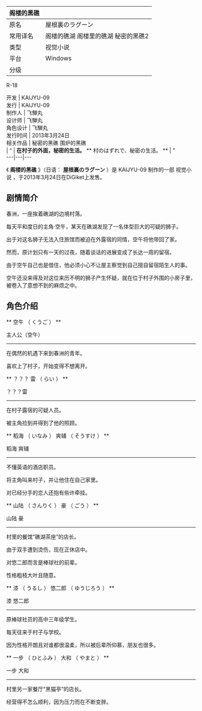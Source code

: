 |  阁楼的黑礁  ||
|---|---|
|原名  |  屋根裏のラグーン   |
|常用译名  |  阁楼的礁湖  阁楼里的礁湖  秘密的黑礁2   |
|类型  |  视觉小说   |
|平台  |  Windows   |
|分级  | |

R-18  
  
开发  |  KAIJYU-09   
发行  |  KAIJYU-09   
制作人  |  飞騨丸   
设计师  |  飞騨丸   
角色设计  |  飞騨丸   
发行时间  |  2013年3月24日   
相关作品  |  秘密的黑礁  围炉的黑礁   
|  “  |  **在村子的外面，秘密的生活。** ** 村のはずれで、秘密の生活。  ** |  ”   
---|---|---  
  
《 **阁楼的黑礁** 》（日语：  **屋根裏のラグーン** ）是  KAIJYU-09  制作的一部  视觉小说
，于2013年3月24日在DiGiket上发售。

##  剧情简介

春洲，一座挨着礁湖的边境村落。

每天平和度日的主角·空午，某天在礁湖发现了一名体型巨大的可疑的狮子。

出于对这名狮子无法入住旅馆而被迫在外露宿的同情，空午将他带回了家。

然而，原计划只有一天的过夜，随着谈话的进展变成了长达一周的留宿。

由于空午自己也是借住，他必须小心不让屋主察觉到自己擅自留宿陌生人的事。

空午还没来得及对这位来历不明的狮子产生怀疑，就在位于村子外围的小房子里，被卷入了意想不到的麻烦之中。

##  角色介绍

** 空午  （  くうご  ）  **

主人公（空午）

* * *

在偶然的机遇下来到春洲的青年。

喜欢上了村子，开始变得不想离开。

** ？？？  雷  （  らい  ）  **

？？？雷

* * *

在村子露宿的可疑人员。

被主角捡到并得到了他的照顾。

** 稻海  （  いなみ  ）  爽辅  （  そうすけ  ）  **

稻海 爽辅

* * *

不懂英语的酒店职员。

将主角叫来村子，并让他住在自己家里。

对已经分手的恋人还抱有些许牵挂。

** 山陆  （  さんりく  ）  豪  （  ごう  ）  **

山陆 豪

* * *

村里的餐馆“礁湖茶座”的店长。

由于双手遭到烫伤，现在正休店中。

对悠二郎而言是棒球社的前辈。

性格粗枝大叶且随意。

** 漆  （  うるし  ）  悠二郎  （  ゆうじろう  ）  **

漆 悠二郎

* * *

原棒球社员的高中三年级学生。

每天往来于村子与学校。

因为性格开朗且对谁都很温柔，所以被后辈所仰慕，朋友也很多。

** 一步  （  ひとふみ  ）  大和  （  やまと  ）  **

一步 大和

* * *

村里另一家餐厅“黑猫亭”的店长。

经营得不怎么顺利，因为压力而在不断变胖。

  